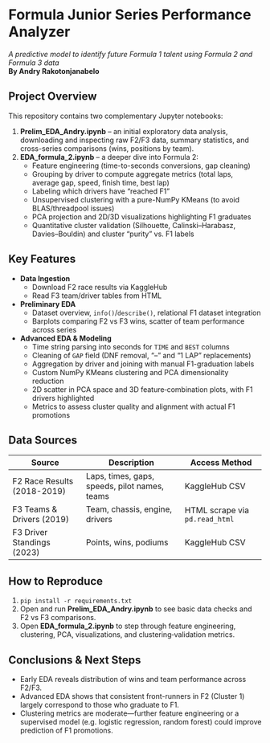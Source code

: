 # Formula Junior Series Performance Analyzer  
*A predictive model to identify future Formula 1 talent using Formula 2 and Formula 3 data*  
**By Andry Rakotonjanabelo**

## Project Overview  
This repository contains two complementary Jupyter notebooks:  
1. **Prelim_EDA_Andry.ipynb** – an initial exploratory data analysis, downloading and inspecting raw F2/F3 data, summary statistics, and cross-series comparisons (wins, positions by team).  
2. **EDA_formula_2.ipynb** – a deeper dive into Formula 2:  
   - Feature engineering (time-to-seconds conversions, gap cleaning)  
   - Grouping by driver to compute aggregate metrics (total laps, average gap, speed, finish time, best lap)  
   - Labeling which drivers have “reached F1”  
   - Unsupervised clustering with a pure-NumPy KMeans (to avoid BLAS/threadpool issues)  
   - PCA projection and 2D/3D visualizations highlighting F1 graduates  
   - Quantitative cluster validation (Silhouette, Calinski–Harabasz, Davies–Bouldin) and cluster “purity” vs. F1 labels

## Key Features  
- **Data Ingestion**  
  - Download F2 race results via KaggleHub  
  - Read F3 team/driver tables from HTML  
- **Preliminary EDA**  
  - Dataset overview, `info()`/`describe()`, relational F1 dataset integration  
  - Barplots comparing F2 vs F3 wins, scatter of team performance across series  
- **Advanced EDA & Modeling**  
  - Time string parsing into seconds for `TIME` and `BEST` columns  
  - Cleaning of `GAP` field (DNF removal, “–” and “1 LAP” replacements)  
  - Aggregation by driver and joining with manual F1-graduation labels  
  - Custom NumPy KMeans clustering and PCA dimensionality reduction  
  - 2D scatter in PCA space and 3D feature‐combination plots, with F1 drivers highlighted  
  - Metrics to assess cluster quality and alignment with actual F1 promotions  

## Data Sources  
| Source | Description | Access Method |
|--------|-------------|---------------|
| F2 Race Results (2018-2019) | Laps, times, gaps, speeds, pilot names, teams | KaggleHub CSV |
| F3 Teams & Drivers (2019) | Team, chassis, engine, drivers | HTML scrape via `pd.read_html` |
| F3 Driver Standings (2023) | Points, wins, podiums | KaggleHub CSV |

## How to Reproduce  
1. `pip install -r requirements.txt`  
2. Open and run **Prelim_EDA_Andry.ipynb** to see basic data checks and F2 vs F3 comparisons.  
3. Open **EDA_formula_2.ipynb** to step through feature engineering, clustering, PCA, visualizations, and clustering‐validation metrics.  

## Conclusions & Next Steps  
- Early EDA reveals distribution of wins and team performance across F2/F3.  
- Advanced EDA shows that consistent front-runners in F2 (Cluster 1) largely correspond to those who graduate to F1.  
- Clustering metrics are moderate—further feature engineering or a supervised model (e.g. logistic regression, random forest) could improve prediction of F1 promotions.  